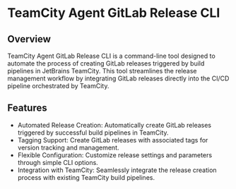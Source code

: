 # TeamCity Agent GitLab Release CLI

## Overview
TeamCity Agent GitLab Release CLI is a command-line tool designed to automate the process of creating GitLab releases triggered by build pipelines in JetBrains TeamCity. This tool streamlines the release management workflow by integrating GitLab releases directly into the CI/CD pipeline orchestrated by TeamCity.

## Features
- Automated Release Creation: Automatically create GitLab releases triggered by successful build pipelines in TeamCity.
- Tagging Support: Create GitLab releases with associated tags for version tracking and management.
- Flexible Configuration: Customize release settings and parameters through simple CLI options.
- Integration with TeamCity: Seamlessly integrate the release creation process with existing TeamCity build pipelines.